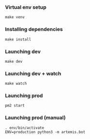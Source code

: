 ### Virtual env setup
```
make venv
```

### Installing dependencies
```
make install
```

### Launching dev
```
make dev
```

### Launching dev + watch
```
make watch
```

### Launching prod
```
pm2 start
```

### Launching prod (manual)
```
. env/bin/activate
ENV=production python3 -m artemis.bot
```
